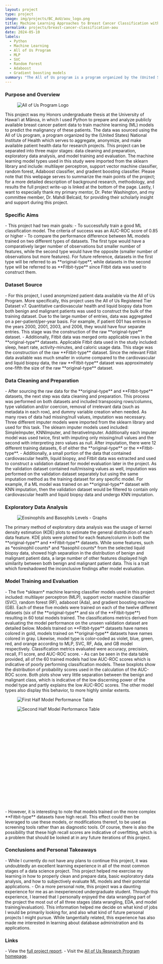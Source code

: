 ```yaml
---
layout: project
type: project
image: img/projects/BC_AoU/aou_logo.png
title: Machine Learning Approaches to Breast Cancer Classification with All of Us Data
permalink: projects/breast-cancer-classification-aou
date: 2024-05-10
labels:
  - Python
  - Machine Learning
  - All of Us Program
  - MLP
  - SVC
  - Random Forest
  - Adaboost
  - Gradient boosting models
summary: "The All of Us program is a program organized by the (United States) National Institute of Health which serves to aggregate, anonymize, and make available patient health data for research projects. Using the All of Us database, I built several classification models to predict malignancy in breast cancer patients, as well as compare differences in model performance between two differentiated dataset groups."
---
```

<h3>Purpose and Overview</h3>

  <figure class="figure w-20 float-end m-2">
    <img class="img-fluid" src="../img/projects/BC_AoU/aou_logo.png" alt="All of Us Program Logo">
  </figure>
  
This project was my Honors undergraduate thesis at the University of Hawai’i at Mānoa, in which I used Python to prepare and analyze publicly available breast cancer patient data to train machine learning (ML) models to predict the malignancy of these patients. The data was sourced using the All of Us program, a program organized by the (United States) National Institute of Health which serves to aggregate, anonymize, and make available patient health data for research projects. This project can be separated into three major stages: data cleaning and preparation, exploratory data analysis, and model training and evaluation. The machine learning model types used in this study were imported from the sklearn library and include: multilayer perceptron, support vector machine classifier, random forest, Adaboost classifier, and gradient boosting classifier. Please note that this webpage serves to summarize the main points of the project; for a more detailed description of background research, methodology, and results the full project write-up is linked at the bottom of the page. Lastly, I want to especially thank my primary mentor, Dr. Peter Washington, and my committee member, Dr. Mahdi Belcaid, for providing their scholarly insight and support during this project.

<h3>Specific Aims</h3>
- This project had two main goals:
  - To successfully train a good ML classification model. The criteria of success was an AUC-ROC score of 0.85 or higher
  - To compare the performance difference between ML models trained on two different types of datasets. The first type would have a comparatively larger number of observations but smaller number of features, while the second type would have the opposite (smaller number of observations but more features). For future reference, datasets in the first type will be referred to as **original-type**, while datasets in the second type will be referred to as **Fitbit-type** since Fitbit data was used to construct them.

<h3>Dataset Source</h3>
- For this project, I used anonymized patient data available via the All of Us Program. More specifically, this project uses the All of Us Registered Tier Dataset v7. Quantitative cardiovascular health and liquid biopsy data from both benign and malignant patients was used to construct the bulk of the training dataset. Due to the large number of entries, data was aggregated on a per-patient/per-year basis. For example, if patient 001 has entries in the years 2000, 2001, 2003, and 2006, they would have four separate entries. This stage was the construction of the raw **original-type** dataset.
- Additionally, Fitbit data was merged onto applicable rows in the **original-type** datasets. Applicable Fitbit data used in the study included: sleep, heart rate, activity-minutes, and caloric usage data. This stage was the construction of the raw **Fitbit-type** dataset. Since the relevant Fitbit data available was much smaller in volume compared to the cardiovascular and liquid biopsy data, the raw **Fitbit-type** dataset was approximately one-fifth the size of the raw **original-type** dataset.

<h3>Data Cleaning and Preparation</h3>
- After sourcing the raw data for the **original-type** and **Fitbit-type** datasets, the next step was data cleaning and preparation. This process was performed on both datasets and included transposing rows/columns, type validation and/or coercion, removal of irrelevant data (such as metadata in each row), and dummy variable creation when needed. As many rows of data had missing/null values, imputation was necessary. Three different imputer models were imported from the sklearn library and used for this task. The sklearn imputer models used included: SimpleImputer, KNNImputer, and IterativeImputer. Additionally each imputer model was used twice, first with imputing only missing/null values and the second with interpreting zero values as null. After imputation, there were 12 different training datasets, 6 of either the **original-type** or the **Fitbit-type**.
- Additionally, a small portion of the data that contained cardiovascular health, liquid biopsy, and Fitbit data was extracted and used to construct a validation dataset for model evaluation later in the project. As the validation dataset contained null/missing values as well, imputation was performed on the validation dataset separately but using the same imputation method as the training dataset for any specific model. For example, if a ML model was trained on an **original-type** dataset with KNN imputation, then the validation dataset would be filtered to contain only cardiovascular health and liquid biopsy data and undergo KNN imputation.

<h3>Exploratory Data Analysis</h3>
<div>
  <figure class="figure w-40 float-start m-2">
    <img class="img-fluid" src="../img/projects/BC_AoU/eosinophils_and_basophils.png" alt="Eosinophils and Basophils Levels - Graphs">
  </figure>
</div>
The primary method of exploratory data analysis was the usage of kernel density estimation (KDE) plots to estimate the general distribution of each data feature. KDE plots were plotted for each feature/column in both the **original-type** and **Fitbit-type** datasets. While some features, such as *eosinophil counts* and *basophil counts* from the selected liquid biopsy data, showed high separation in the distribution of benign and malignant patient data, a large number of other features displayed high similarity between both benign and malignant patient data. This is a trait which foreshadowed the inconclusive findings after model evaluation.

<h3>Model Training and Evaluation</h3>
- The five *sklearn* machine learning classifier models used in this project included: multilayer perceptron (MLP), support vector machine classifier (SVC), random forest (RF), adaboost (Ada), and gradient boosting machine (GB). Each of these five models were trained on each of the twelve different datasets (six of the **original-type** and six of the **Fitbit-type**) resulting in 60 total models trained. The classifications metrics derived from evaluating the model performance on the unseen validation dataset are detailed below. Models trained on **Fitbit-type** datasets have names colored in gold, models trained on **original-type** datasets have names colored in gray. Likewise, model type is color-coded as violet, blue, green, red, and orange according to MLP, SVC, RF, Ada, and GB model respectively. Classification metrics evaluated were accuracy, precision, recall, F1 score, and AUC-ROC score.
- As can be seen in the data table provided, all of the 60 trained models had low AUC-ROC scores which is indicative of poorly performing classification models. These boxplots show the distribution of probability scores used in the calculation of the AUC-ROC score. Both plots show very little separation between the benign and malignant class, which is indicative of the low discerning power of the model type and partly explains the low AUC-ROC scores. The other model types also display this behavior, to more highly similar extents.

<div>
  <figure class="figure w-50 float-start m-2">
    <img class="img-fluid" src="../img/projects/BC_AoU/model_performance_1_github.png" alt="First Half Model Performance Table">
  </figure>
  <figure class="figure w-50 float-end m-2">
    <img class="img-fluid" src="../img/projects/BC_AoU/model_performance_2_github.png" alt="Second Half Model Performance Table">
  </figure>
</div>
<br>
<br>
<br>
<br>
<br>
<br>
<br>
<br>
<br>
<br>
<br>
<br>
<br>
<br>
<br>
<br>
<br>
<br>
- However, it is interesting to note that models trained on the more complex **Fitbit-type** datasets have high recall. This effect could then be leveraged to use these models, or modifications thereof, to be used as screening tools rather than as diagnostic tools. Of course, there is also the possibility that these high recall scores are indicative of overfitting, which is a problem that should be looked at in any future iterations of this project.

<h3>Conclusions and Personal Takeaways</h3>
- While I currently do not have any plans to continue this project, it was undoubtedly an excellent learning experience in all of the most common stages of a data science project. This project helped me exercise my learning in how to properly clean and prepare data, basic exploratory data analysis, and how to subjectively evaluate ML models and their potential applications.
- On a more personal note, this project was a daunting experience for me as an inexperienced undergraduate student. Through this experience, I learned that I personally enjoyed the data wrangling part of the project the most out of all three stages (data wrangling, EDA, and model training/evaluation). This information helped me decide on what kind of jobs I would be primarily looking for, and also what kind of future personal projects I might pursue. While tangentially related, this experience has also made me interested in learning about database administration and its applications.

<h3>Links</h3>
- View the <a href="../documents/DY_JEREMIAH_SENIORPROJECT.pdf">full project report</a>.
- Visit the <a href="https://allofus.nih.gov/">All of Us Research Program homepage</a>.
